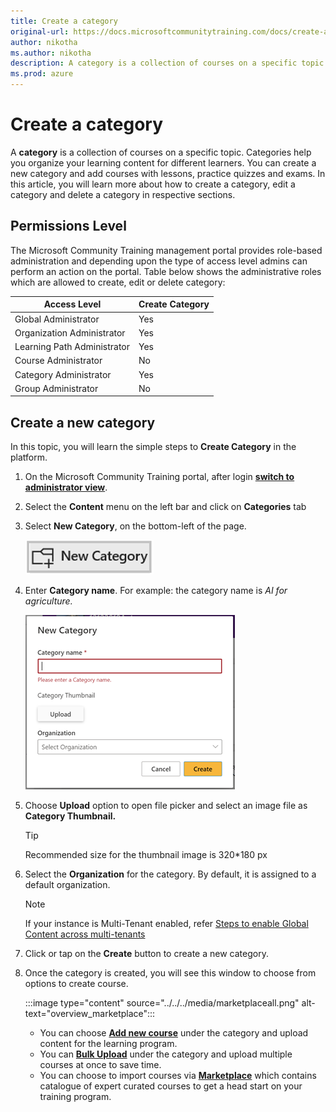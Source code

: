 ```yaml
---
title: Create a category
original-url: https://docs.microsoftcommunitytraining.com/docs/create-a-category
author: nikotha
ms.author: nikotha
description: A category is a collection of courses on a specific topic. Categories help you organize your learning content for different learners.
ms.prod: azure
---
```


# Create a category

A **category** is a collection of courses on a specific topic. Categories help you organize your learning content for different learners. You can create a new category and add courses with lessons, practice quizzes and exams.
In this article, you will learn more about how to create a category, edit a category and delete a category in respective sections.

## Permissions Level

The Microsoft Community Training management portal provides role-based administration and depending upon the type of access level admins can perform an action on the portal. Table below shows the administrative roles which are allowed to create, edit or delete category:

| Access Level  | Create Category |
| --- | --- |
| Global Administrator | Yes |
| Organization Administrator | Yes |
| Learning Path Administrator | Yes |
| Course Administrator | No |
| Category Administrator | Yes |
| Group Administrator | No |

## Create a new category

In this topic, you will learn the simple steps to **Create Category** in the platform.

1. On the Microsoft Community Training portal, after login [**switch to administrator view**](../../../get-started/step-by-step-configuration-guide.md#step-2--switch-to-administrator-view-of-the-portal).

2. Select the **Content** menu on the left bar and click on **Categories** tab

3. Select **New Category**, on the bottom-left of the page.

    ![New category button](../../../media/New%20category%20button.png)

4. Enter **Category name**. For example: the category name is *AI for agriculture.*

    ![AI for agriculture](../../../media/image%28385%29.png)

5. Choose **Upload** option to open file picker and select an image file as **Category Thumbnail.**

    > [!TIP]
    > Recommended size for the thumbnail image is 320*180 px

6. Select the **Organization** for the category. By default, it is assigned to a default organization.

    > [!Note]
    > If your instance is Multi-Tenant enabled, refer [Steps to enable Global Content across multi-tenants](../../content-management/content-management-overview.md#steps-to-enable-global-content-across-multi-tenants)

7. Click or tap on the **Create** button to create a new category.

8. Once the category is created, you will see this window to choose from options to create course.

    :::image type="content" source="../../../media/marketplaceall.png" alt-text="overview_marketplace":::

    * You can choose [**Add new course**](create-a-new-course.md#option-1---create-a-single-course-in-a-category) under the category and upload content for the learning program.
    * You can [**Bulk Upload**](create-a-new-course.md#option-3---create-multiple-courses-in-a-category) under the category and upload multiple courses at once to save time.
    * You can choose to import courses via [**Marketplace**](create-a-new-course.md#option-2---add-course-via-content-marketplace) which contains catalogue of expert curated courses to get a head start on your training program.
